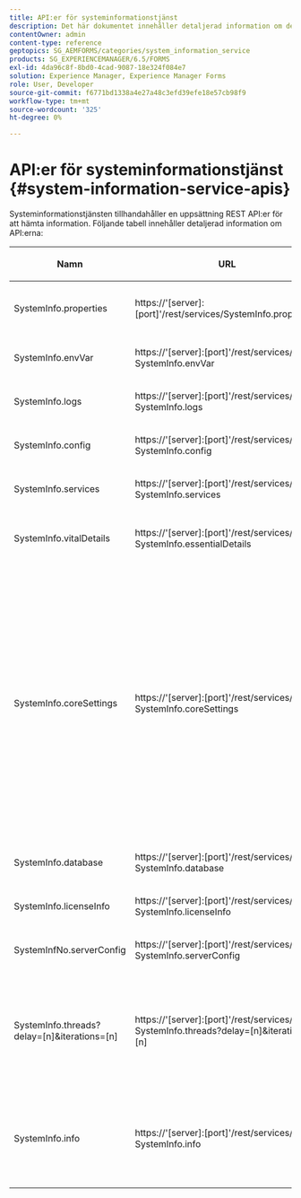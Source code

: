 ```yaml
---
title: API:er för systeminformationstjänst
description: Det här dokumentet innehåller detaljerad information om de API:er som tillhandahålls av systeminformationstjänsten.
contentOwner: admin
content-type: reference
geptopics: SG_AEMFORMS/categories/system_information_service
products: SG_EXPERIENCEMANAGER/6.5/FORMS
exl-id: 4da96c8f-8bd0-4cad-9087-18e324f084e7
solution: Experience Manager, Experience Manager Forms
role: User, Developer
source-git-commit: f6771bd1338a4e27a48c3efd39efe18e57cb98f9
workflow-type: tm+mt
source-wordcount: '325'
ht-degree: 0%

---
```


# API:er för systeminformationstjänst {#system-information-service-apis}

Systeminformationstjänsten tillhandahåller en uppsättning REST API:er för att hämta information. Följande tabell innehåller detaljerad information om API:erna:

<table>
 <thead>
  <tr>
   <th><p>Namn</p></th>
   <th><p>URL</p></th>
   <th><p>Beskrivning</p></th>
  </tr>
 </thead>
 <tbody>
  <tr>
   <td><p>SystemInfo.properties</p></td>
   <td><p>https://'[server]:[port]'/rest/services/SystemInfo.properties'</p></td>
   <td><p>Detta API är en wrapper för <a href="https://docs.oracle.com/javase/6/docs/api/java/lang/System.html#getProperties()">system.getProperties</a> Java API. Den hämtar konfigurationen för den aktuella arbetsmiljön. </p></td>
  </tr>
  <tr>
   <td><p>SystemInfo.envVar</p></td>
   <td><p>https://'[server]:[port]'/rest/services/ SystemInfo.envVar</p></td>
   <td><p>Hämtar alla miljövariabler i värdoperativsystemet. </p></td>
  </tr>
  <tr>
   <td><p>SystemInfo.logs</p></td>
   <td><p>https://'[server]:[port]'/rest/services/ SystemInfo.logs</p></td>
   <td><p>Hämtar en zip-fil som innehåller programserverloggar. </p></td>
  </tr>
  <tr>
   <td><p>SystemInfo.config</p></td>
   <td><p>https://'[server]:[port]'/rest/services/ SystemInfo.config</p></td>
   <td><p>Hämtar allt innehåll i filen config.xml. </p></td>
  </tr>
  <tr>
   <td><p>SystemInfo.services</p></td>
   <td><p>https://'[server]:[port]'/rest/services/ SystemInfo.services</p></td>
   <td><p>Hämtar status- och konfigurationsparametrar för AEM formulärtjänster.</p></td>
  </tr>
  <tr>
   <td><p>SystemInfo.vitalDetails</p></td>
   <td><p>https://'[server]:[port]'/rest/services/ SystemInfo.essentialDetails</p></td>
   <td><p>Hämtar serverns drifttid, JVM-argument, systemminne, stackstorlek, operativsystemets namn, antal aktiva trådar och trådantal. </p></td>
  </tr>
  <tr>
   <td><p>SystemInfo.coreSettings</p></td>
   <td><p>https://'[server]:[port]'/rest/services/ SystemInfo.coreSettings</p></td>
   <td><p>Hämtar värden för följande egenskaper:</p>
    <ul>
     <li><p>AdobeTempDir</p></li>
     <li><p>AdobeServerFontDir</p></li>
     <li><p>CustomerFontDir</p></li>
     <li><p>GlobalDocumentStorageRootDir</p></li>
     <li><p>DefaultDocumentMaxInlineSize</p></li>
     <li><p>DefaultDocumentDisposeTimeout</p></li>
     <li><p>EnableDocumentDBStorage</p></li>
     <li><p>GlobalDocumentStorageUseNetworkShare</p></li>
     <li><p>EnableFIPS</p></li>
     <li><p>EnableWSDL</p></li>
     <li><p>DataServicesConfigFile </p></li>
     <li><p>EnableRDS</p></li>
    </ul><p></p></td>
  </tr>
  <tr>
   <td><p>SystemInfo.database</p></td>
   <td><p>https://'[server]:[port]'/rest/services/ SystemInfo.database</p></td>
   <td><p>Hämtar detaljerad information om databasen.</p></td>
  </tr>
  <tr>
   <td><p>SystemInfo.licenseInfo</p></td>
   <td><p>https://'[server]:[port]'/rest/services/ SystemInfo.licenseInfo</p></td>
   <td><p>Hämtar versions- och licensinformation för installerade AEM. </p></td>
  </tr>
  <tr>
   <td><p>SystemInfNo.serverConfig</p></td>
   <td><p>https://'[server]:[port]'/rest/services/ SystemInfo.serverConfig</p></td>
   <td><p>Hämtar konfigurationsfiler för värdprogramservern. </p></td>
  </tr>
  <tr>
   <td><p>SystemInfo.threads?delay=[n]&amp;iterations=[n]</p></td>
   <td><p>https://'[server]:[port]'/rest/services/ SystemInfo.threads?delay=[n]&amp;iterations=[n]</p></td>
   <td><p>Hämtar antal och stackspårning för aktiva trådar. Följande parametrar godkänns:</p>
    <ul>
     <li><p>iterationer= [n]: Anger antalet iterationer. Ersätt n med en siffra. </p></li>
     <li><p>Fördröjning= [n]: Anger antalet millisekunder som ska vänta innan nästa iteration startas. </p></li>
    </ul><p></p></td>
  </tr>
  <tr>
   <td><p>SystemInfo.info</p></td>
   <td><p>https://'[server]:[port]'/rest/services/ SystemInfo.info</p></td>
   <td><p>Detta API är en wrapper för alla API:er för systeminformationstjänsten. Internt körs alla API:er för systeminformation och information hämtas i zip-format. </p><p><i><strong>anteckning</strong>: SystemInfo.info innehåller inte antal och stackspårning av aktiva trådar. </i></p></td>
  </tr>
 </tbody>
</table>
